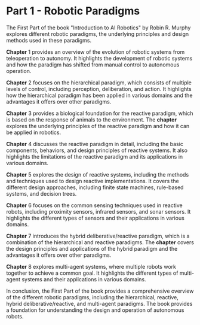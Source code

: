 # Part 1 - Robotic Paradigms

The First Part of the book "Introduction to AI Robotics" by Robin R. Murphy explores different robotic paradigms, the underlying principles and design methods used in these paradigms.

**Chapter** 1 provides an overview of the evolution of robotic systems from teleoperation to autonomy. It highlights the development of robotic systems and how the paradigm has shifted from manual control to autonomous operation.

**Chapter** 2 focuses on the hierarchical paradigm, which consists of multiple levels of control, including perception, deliberation, and action. It highlights how the hierarchical paradigm has been applied in various domains and the advantages it offers over other paradigms.

**Chapter** 3 provides a biological foundation for the reactive paradigm, which is based on the response of animals to the environment. The **chapter** explores the underlying principles of the reactive paradigm and how it can be applied in robotics.

**Chapter** 4 discusses the reactive paradigm in detail, including the basic components, behaviors, and design principles of reactive systems. It also highlights the limitations of the reactive paradigm and its applications in various domains.

**Chapter** 5 explores the design of reactive systems, including the methods and techniques used to design reactive implementations. It covers the different design approaches, including finite state machines, rule-based systems, and decision trees.

**Chapter** 6 focuses on the common sensing techniques used in reactive robots, including proximity sensors, infrared sensors, and sonar sensors. It highlights the different types of sensors and their applications in various domains.

**Chapter** 7 introduces the hybrid deliberative/reactive paradigm, which is a combination of the hierarchical and reactive paradigms. The **chapter** covers the design principles and applications of the hybrid paradigm and the advantages it offers over other paradigms.

**Chapter** 8 explores multi-agent systems, where multiple robots work together to achieve a common goal. It highlights the different types of multi-agent systems and their applications in various domains.

In conclusion, the First Part of the book provides a comprehensive overview of the different robotic paradigms, including the hierarchical, reactive, hybrid deliberative/reactive, and multi-agent paradigms. The book provides a foundation for understanding the design and operation of autonomous robots.
